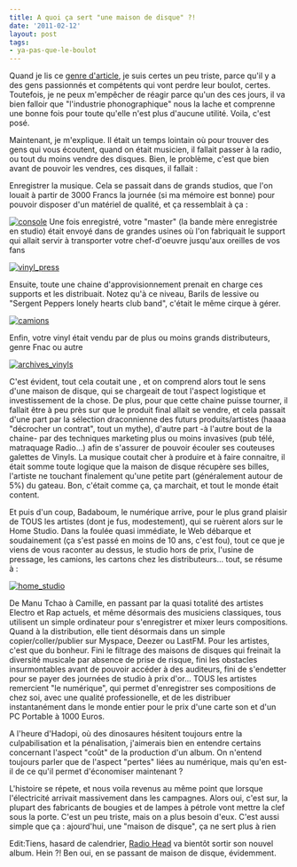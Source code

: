 ```yaml
---
title: A quoi ça sert "une maison de disque" ?!
date: '2011-02-12'
layout: post
tags:
- ya-pas-que-le-boulot
---
```


Quand je lis ce
[genre d'article](http://www.ecrans.fr/Deezer-Spotify-YouTube-et-les,12002.html), je suis certes un peu triste, parce qu'il y a des gens passionnés et compétents qui vont perdre leur boulot, certes. Toutefois, je ne peux m'empêcher de réagir parce qu'un des ces jours, il va bien falloir que "l'industrie phonographique" nous la lache et comprenne une bonne fois pour toute qu'elle n'est plus d'aucune utilité. Voila, c'est posé.

Maintenant, je m'explique. Il était un temps lointain où pour trouver des gens qui vous écoutent, quand on était musicien, il fallait passer à la radio, ou tout du moins vendre des disques. Bien, le problème, c'est que bien avant de pouvoir les vendres, ces disques, il fallait :

Enregistrer la musique. Cela se passait dans de grands studios, que l'on louait à partir de 3000 Francs la journée (si ma mémoire est bonne) pour pouvoir disposer d'un matériel de qualité, et ça ressemblait à ça :


[![console](http://gbarillot.com/wp-content/uploads/2011/02/console-300x223.jpg)](http://gbarillot.com/a-quoi-ca-sert-une-maison-de-disque/console/)
Une fois enregistré, votre "master" (la bande mère enregistrée en studio) était envoyé dans de grandes usines où l'on fabriquait le support qui allait servir à transporter votre chef-d'oeuvre jusqu'aux oreilles de vos fans


[![vinyl_press](http://gbarillot.com/wp-content/uploads/2011/02/vinyl_press-300x259.jpg)](http://gbarillot.com/a-quoi-ca-sert-une-maison-de-disque/vinyl_press/)

Ensuite, toute une chaine d'approvisionnement prenait en charge ces supports et les distribuait. Notez qu'à ce niveau, Barils de lessive ou "Sergent Peppers lonely hearts club band", c'était le même cirque à gérer.


[![camions](http://gbarillot.com/wp-content/uploads/2011/02/camions-300x243.jpg)](http://gbarillot.com/a-quoi-ca-sert-une-maison-de-disque/camions/)

Enfin, votre vinyl était vendu par de plus ou moins grands distributeurs, genre Fnac ou autre


[![archives_vinyls](http://gbarillot.com/wp-content/uploads/2011/02/archives_vinyls-300x199.jpg)](http://gbarillot.com/a-quoi-ca-sert-une-maison-de-disque/archives_vinyls/)

C'est évident, tout cela coutait une
, et on comprend alors tout le sens d'une maison de disque, qui se chargeait de tout l'aspect logistique et investissement de la chose. De plus, pour que cette chaine puisse tourner, il fallait être à peu près sur que le produit final allait se vendre, et cela passait d'une part par la sélection draconnienne des futurs produits/artistes (haaaa "décrocher un contrat", tout un mythe), d'autre part -à l'autre bout de la chaine- par des techniques marketing plus ou moins invasives (pub télé, matraquage Radio...) afin de s'assurer de pouvoir écouler ses couteuses galettes de Vinyls. La musique coutait cher à produire et à faire connaitre, il était somme toute logique que la maison de disque récupère ses billes, l'artiste ne touchant finalement qu'une petite part (généralement autour de 5%) du gateau. Bon, c'était comme ça, ça marchait, et tout le monde était content.

Et puis d'un coup, Badaboum, le numérique arrive, pour le plus grand plaisir de TOUS les artistes (dont je fus, modestement), qui se ruèrent alors sur le Home Studio. Dans la foulée quasi immédiate, le Web débarque et soudainement (ça s'est passé en moins de 10 ans, c'est fou), tout ce que je viens de vous raconter au dessus, le studio hors de prix, l'usine de pressage, les camions, les cartons chez les distributeurs... tout, se résume à
 :


[![home_studio](http://gbarillot.com/wp-content/uploads/2011/02/home_studio-300x225.jpg)](http://gbarillot.com/a-quoi-ca-sert-une-maison-de-disque/home_studio/)

De Manu Tchao à Camille, en passant par la quasi totalité des artistes Electro et Rap actuels, et même désormais des musiciens classiques, tous utilisent un simple ordinateur pour s'enregistrer et mixer leurs compositions. Quand à la distribution, elle tient désormais dans un simple copier/coller/publier sur Myspace, Deezer ou LastFM. Pour les artistes, c'est que du bonheur. Fini le filtrage des maisons de disques qui freinait la diversité musicale par absence de prise de risque, fini les obstacles insurmontables avant de pouvoir accéder à des auditeurs, fini de s'endetter pour se payer des journées de studio à prix d'or... TOUS les artistes remercient "le numérique", qui permet d'enregistrer ses compositions de chez soi, avec une qualité professionelle, et de les distribuer instantanément dans le monde entier pour le prix d'une carte son et d'un PC Portable à 1000 Euros.

A l'heure d'Hadopi, où des dinosaures hésitent toujours entre la culpabilisation et la pénalisation, j'aimerais bien en entendre certains concernant l'aspect "coût" de la production d'un album. On n'entend toujours parler que de l'aspect "pertes" liées au numérique, mais qu'en est-il de ce qu'il permet d'économiser maintenant ?

L'histoire se répete, et nous voila revenus au même point que lorsque l'électricité arrivait massivement dans les campagnes. Alors oui, c'est sur, la plupart des fabricants de bougies et de lampes à pétrole vont mettre la clef sous la porte. C'est un peu triste, mais on a plus besoin d'eux. C'est aussi simple que ça : ajourd'hui, une "maison de disque", ça ne sert plus à rien


Edit:Tiens, hasard de calendrier,
[Radio Head](http://www.lemonde.fr/culture/article/2011/02/14/le-nouvel-album-de-radiohead-sera-telechargeable-des-samedi_1479781_3246.html#xtor=RSS-3208) va bientôt sortir son nouvel album. Hein ?! Ben oui, en se passant de maison de disque, évidemment.
